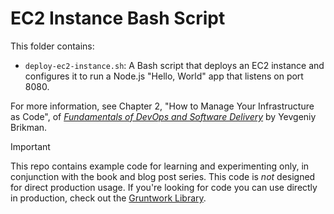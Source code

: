 # EC2 Instance Bash Script

This folder contains:

* `deploy-ec2-instance.sh`: A Bash script that deploys an EC2 instance and configures it to run a Node.js "Hello, World"
  app that listens on port 8080.

For more information, see Chapter 2, "How to Manage Your Infrastructure as Code", of [_Fundamentals of DevOps and
Software Delivery_](https://www.fundamentals-of-devops.com) by Yevgeniy Brikman.

> [!IMPORTANT]  
> This repo contains example code for learning and experimenting only, in conjunction with the book and blog post
> series. This code is _not_ designed for direct production usage. If you're looking for code you can use directly in
> production, check out the [Gruntwork Library](https://www.gruntwork.io/products/library).
